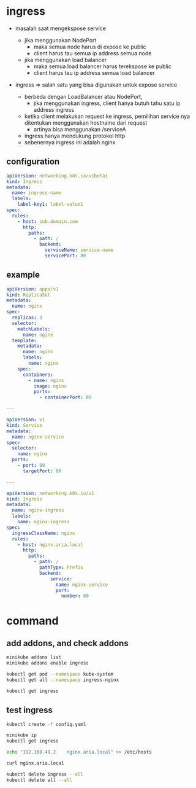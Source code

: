 # ingress
- masalah saat mengekspose service
  - jika menggunakan NodePort
    - maka semua node harus di expose ke public
    - client harus tau semua ip address semua node
  - jika menggunakan load balancer
    - maka semua load balancer harus terekspose ke public
    - client harus tau ip address semua load balancer

- ingress => salah satu yang bisa digunakan untuk expose service
  - berbeda dengan LoadBalancer atau NodePort,
    - jika menggunakan ingress, client hanya butuh tahu satu ip address ingress
  - ketika client melakukan request ke ingress, pemilihan service nya ditentukan menggunakan hostname dari request
    - artinya bisa menggunakan <host>/serviceA
  - ingress hanya mendukung protokol http
  - sebenernya ingress ini adalah nginx

## configuration
```yaml
apiVersion: networking.k8s.io/v1beta1
kind: Ingress
metadata:
  name: ingress-name
  labels:
    label-key1: label-value1
spec:
  rules:
    - host: sub.domain.com
      http:
        paths:
          - path: /
            backend:
              serviceName: service-name
              servicePort: 80
```

## example
```yaml
apiVersion: apps/v1
kind: ReplicaSet
metadata:
  name: nginx
spec:
  replicas: 3
  selector:
    matchLabels:
      name: nginx
  template:
    metadata:
      name: nginx
      labels:
        name: nginx
    spec:
      containers:
        - name: nginx
          image: nginx
          ports:
            - containerPort: 80

---

apiVersion: v1
kind: Service
metadata:
  name: nginx-service
spec:
  selector:
    name: nginx
  ports:
    - port: 80
      targetPort: 80

---

apiVersion: networking.k8s.io/v1
kind: Ingress
metadata:
  name: nginx-ingress
  labels:
    name: nginx-ingress
spec:
  ingressClassName: nginx
  rules:
    - host: nginx.aria.local
      http:
        paths:
          - path: /
            pathType: Prefix
            backend:
                service:
                  name: nginx-service
                  port:
                    number: 80
```

# command
## add addons, and check addons
```sh
minikube addons list
minikube addons enable ingress

kubectl get pod --namespace kube-system
kubectl get all --namespace ingress-nginx

kubectl get ingress
```

## test ingress
```sh
kubectl create -f config.yaml

minikube ip
kubectl get ingress

echo "192.168.49.2    nginx.aria.local" >> /etc/hosts 

curl nginx.aria.local

kubectl delete ingress --all
kubectl delete all --all
```